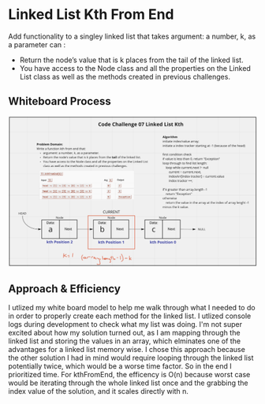 # Linked List Kth From End
<!-- Description of the challenge -->
Add functionality to a singley linked list that takes argument: a number, k, as a parameter can :
- Return the node’s value that is k places from the tail of the linked list.
- You have access to the Node class and all the properties on the Linked List class as well as the methods created in previous challenges.


## Whiteboard Process
<!-- Embedded whiteboard image -->
![whiteboard img](./linked-list-kth.png)

## Approach & Efficiency
<!-- What approach did you take? Discuss Why. What is the Big O space/time for this approach? -->
I utlized my white board model to help me walk through what I needed to do in order to properly create each method for the linked list. I utlized console logs during development to check what my list was doing. I'm not super excited about how my solution turned out, as I am mapping through the linked list and storing the values in an array, which elminates one of the advantages for a linked list memory wise. I chose this approach because the other solution I had in mind would require looping through the linked list potentially twice, which would be a worse time factor. So in the end I prioritized time.  For kthFromEnd, the efficency is O(n) because worst case would be iterating through the whole linked list once and the grabbing the index value of the solution, and it scales directly with n.
